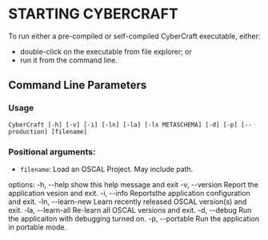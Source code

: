 # STARTING CYBERCRAFT

To run either a pre-compiled or self-compiled CyberCraft executable, either:
- double-click on the executable from file explorer; or 
- run it from the command line.

## Command Line Parameters

### Usage 

`CyberCraft [-h] [-v] [-i] [-ln] [-la] [-lx METASCHEMA] [-d] [-p] [--production] [filename]`

### Positional arguments:
- `filename`: Load an OSCAL Project. May include path.

options:
  -h, --help            show this help message and exit
  -v, --version         Report the application vesion and exit.
  -i, --info            Reportsthe application configuration and exit.
  -ln, --learn-new      Learn recently released OSCAL version(s) and exit.
  -la, --learn-all      Re-learn all OSCAL versions and exit.
  -d, --debug           Run the applicaiton with debugging turned on.
  -p, --portable        Run the application in portable mode.



